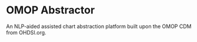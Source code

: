 # OMOP Abstractor
An NLP-aided assisted chart abstraction platform built upon the OMOP CDM from OHDSI.org.
